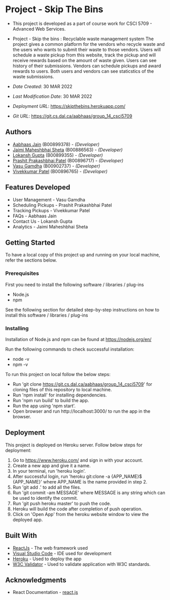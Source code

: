 # Project - Skip The Bins

* This project is developed as a part of course work for CSCI 5709 - Advanced Web Services.

* Project - Skip the bins : Recyclable waste management system
The project gives a common platform for the vendors who recycle waste and the users who wants to submit their waste to those vendors. Users will schedule a waste pickup from this website, track the pickup and will receive rewards based on the amount of waste given. Users can see history of their submissions. Vendors can schedule pickups and award rewards to users. Both users and vendors can see staticstics of the waste submissions.

* *Date Created*: 30 MAR 2022
* *Last Modification Date*: 30 MAR 2022
* *Deployment URL*: <https://skipthebins.herokuapp.com/>
* *Git URL*: <https://git.cs.dal.ca/aabhaas/group_14_csci5709> 

## Authors

* [Aabhaas Jain](aabhaas.jain@dal.ca) (B00899378) - *(Developer)*
* [Jaimi Maheshbhai Sheta](jm504814@dal.ca) (B00886563) - *(Developer)*
* [Lokansh Gupta](lokansh.gupta@dal.ca) (B00899355) - *(Developer)*
* [Prashit Prakashbhai Patel](pr718986@dal.ca) (B00896717) - *(Developer)*
* [Vasu Gamdha](vs527199@dal.ca) (B00902737) - *(Developer)*
* [Vivekkumar Patel](vv411034@dal.ca) (B00896765) - *(Developer)*

## Features Developed
* User Management - Vasu Gamdha
* Scheduling Pickups - Prashit Prakashbhai Patel
* Tracking Pickups - Vivekkumar Patel
* FAQs - Aabhaas Jain
* Contact Us - Lokansh Gupta
* Analytics - Jaimi Maheshbhai Sheta

## Getting Started

To have a local copy of this project up and running on your local machine, refer the sections below.
### Prerequisites

First you need to install the following software / libraries / plug-ins

* Node.js
* npm

See the following section for detailed step-by-step instructions on how to install this software / libraries / plug-ins

### Installing

Installation of Node.js and npm can be found at https://nodejs.org/en/

Run the following commands to check successful installation:

* node -v
* npm -v

To run this project on local follow the below steps:

* Run 'git clone https://git.cs.dal.ca/aabhaas/group_14_csci5709' for cloning files of this repository to local machine.
* Run 'npm install' for installing dependencies.
* Run 'npm run build' to build the app.
* Run the app using 'npm start'.
* Open browser and run http://localhost:3000/ to run the app in the browser.

## Deployment

This project is deployed on Heroku server. Follow below steps for deployment:

1. Go to https://www.heroku.com/ and sign in with your account.
2. Create a new app and give it a name.
3. In your terminal, run 'heroku login'.
4. After successful login, run 'heroku git:clone -a {APP_NAME}$ {APP_NAME}' where APP_NAME is the name provided in step 2.
5. Run 'git add .' to add all the files.
6. Run  'git commit -am MESSAGE' where MESSAGE is any string which can be used to identify the commit.
7. Run 'git push heroku master' to push the code.
8. Heroku will build the code after completion of push operation.
9. Click on 'Open App' from the heroku website window to view the deployed app.

## Built With

* [ReactJs](https://reactjs.org/) - The web framework used
* [Visual Studio Code](https://code.visualstudio.com/) - IDE used for development
* [Heroku](https://heroku.com/) - Used to deploy the app
* [W3C Validator](https://validator.w3.org/) - Used to validate application with W3C standards.

## Acknowledgments

* React Documentation - [react.js](https://reactjs.org/docs/getting-started.html)

